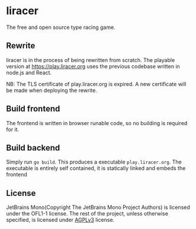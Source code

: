 # liracer
The free and open source type racing game.

## Rewrite
liracer is in the process of being rewritten from scratch. The playable version at https://play.liracer.org uses the previous codebase written in node.js and React.

NB: The TLS certificate of play.liracer.org is expired. A new certificate will be made when deploying the rewrite. 

## Build frontend
The frontend is written in browser runable code, so no building is required for it.

## Build backend
Simply run `go build`. This produces a executable `play.liracer.org`. The executable is entirely self contained, it is statically linked and embeds the frontend

## License
JetBrains Mono(Copyright The JetBrains Mono Project Authors) is licensed under the OFL1-1 license. The rest of the project, unless otherwise specified, is licensed under [AGPLv3](https://www.gnu.org/licenses/agpl-3.0.html) license.
